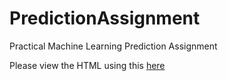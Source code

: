 # PredictionAssignment
Practical Machine Learning Prediction Assignment

Please view the HTML using this [here](https://htmlpreview.github.io/?https://github.com/liannlim/PredictionAssignment/blob/master/PredictionAssignment.html)

